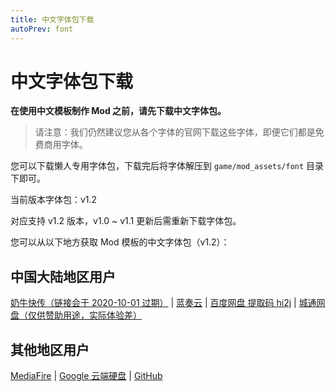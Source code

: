 ```yaml
---
title: 中文字体包下载
autoPrev: font
---
```


# 中文字体包下载

**在使用中文模板制作 Mod 之前，请先下载中文字体包。**

> 请注意：我们仍然建议您从各个字体的官网下载这些字体，即便它们都是免费商用字体。

您可以下载懒人专用字体包，下载完后将字体解压到 `game/mod_assets/font` 目录下即可。

当前版本字体包：v1.2

对应支持 v1.2 版本，v1.0 ~ v1.1 更新后需重新下载字体包。

您可以从以下地方获取 Mod 模板的中文字体包（v1.2）：

## 中国大陆地区用户

[奶牛快传（链接会于 2020-10-01 过期）](https://imgradeone.cowtransfer.com/s/3852906fbdf246) | [蓝奏云](https://imgradeone.lanzous.com/iwq7wec3j7a) | [百度网盘 提取码 hi2j](https://pan.baidu.com/s/1WiO1qD8cI8U1YTEVeVrkuQ) | [城通网盘（仅供赞助用途，实际体验差）](http://ct.imgradeone.xyz/file/24390393-452015477)

## 其他地区用户

[MediaFire](http://www.mediafire.com/file/6juwd7h0venrg7f/font%25282%2529.zip/file) | [Google 云端硬盘](https://drive.google.com/file/d/1LClyzgxq-les-N5egLXm1aK7ULATDpex/view?usp=sharing) | [GitHub](https://github.com/imgradeone/DDMTCN-fontpack/releases/download/v1.2/fontv12.zip)
